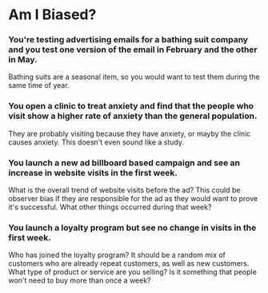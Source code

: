 # Am I Biased? 
### You're testing advertising emails for a bathing suit company and you test one version of the email in February and the other in May.
Bathing suits are a seasonal item, so you would want to test them during the same time of year. 

### You open a clinic to treat anxiety and find that the people who visit show a higher rate of anxiety than the general population.
They are probably visiting because they have anxiety, or mayby the clinic causes anxiety. This doesn't even sound like a study. 

### You launch a new ad billboard based campaign and see an increase in website visits in the first week.
What is the overall trend of website visits before the ad? This could be observer bias if they are responsible for the ad as they would want to prove it's successful. What other things occurred during that week? 

### You launch a loyalty program but see no change in visits in the first week.
Who has joined the loyalty program? It should be a random mix of customers who are already repeat customers, as well as new customers. What type of product or service are you selling? Is it something that people won't need to buy more than once a week? 